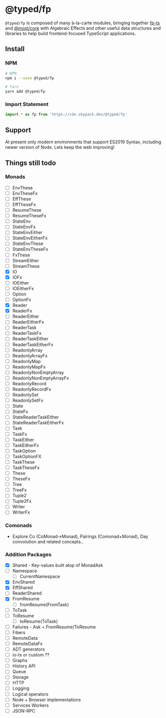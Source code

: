 # @typed/fp

`@typed/fp` is composed of many à-la-carte modules, bringing together [fp-ts](https://gcanti.github.io/fp-ts/) and [@most/core](https://mostcore.readthedocs.io/en/latest/)
with Algebraic Effects and other useful data structures and libraries to help build frontend-focused TypeScript applications.

## Install

### NPM

```sh
# NPM
npm i --save @typed/fp

# Yarn
yarn add @typed/fp
```

### Import Statement 

```js
import * as fp from 'https://cdn.skypack.dev/@typed/fp'
```

## Support

At present only modern environments that support ES2019 Syntax, including newer version of Node. Lets keep the web improving! 

## Things still todo

### Monads

- [ ] EnvThese
- [ ] EnvTheseFx
- [ ] EffThese
- [ ] EffTheseFx
- [ ] ResumeThese
- [ ] ResumeTheseFx
- [ ] StateEnv
- [ ] StateEnvFx
- [ ] StateEnvEither
- [ ] StateEnvEitherFx
- [ ] StateEnvThese
- [ ] StateEnvTheseFx
- [ ] FxThese
- [ ] StreamEither
- [ ] StreamThese
- [x] IO
- [x] IOFx
- [ ] IOEither
- [ ] IOEitherFx
- [ ] Option
- [ ] OptionFx
- [x] Reader
- [x] ReaderFx
- [ ] ReaderEither
- [ ] ReaderEitherFx
- [ ] ReaderTask
- [ ] ReaderTaskFx
- [ ] ReaderTaskEither
- [ ] ReaderTaskEitherFx
- [ ] ReadonlyArray
- [ ] ReadonlyArrayFx
- [ ] ReadonlyMap
- [ ] ReadonlyMapFx
- [ ] ReadonlyNonEmptyArray
- [ ] ReadonlyNonEmptyArrayFx
- [ ] ReadonlyRecord
- [ ] ReadonlyRecordFx
- [ ] ReadonlySet
- [ ] ReadonlySetFx
- [ ] State
- [ ] StateFx
- [ ] StateReaderTaskEither
- [ ] StateReaderTaskEitherFx
- [ ] Task
- [ ] TaskFx
- [ ] TaskEither
- [ ] TaskEitherFx
- [ ] TaskOption
- [ ] TaskOptionFX
- [ ] TaskThese
- [ ] TaskTheseFx
- [ ] These
- [ ] TheseFx
- [ ] Tree
- [ ] TreeFx
- [ ] Tuple2
- [ ] Tuple2Fx
- [ ] Writer
- [ ] WriterFx

### Comonads

- Explore Co (CoMonad->Monad), Pairings (Comonad+Monad), Day convolution and related concepts..
  
### Addition Packages

- [x] Shared - Key-values built atop of MonadAsk
- [ ] Namespace 
  - [ ] CurrentNamespace 
- [x] EnvShared
- [x] EffShared
- [ ] ReaderShared
- [x] FromResume
  - [ ] fromResume(FromTask)
- [ ] ToTask
- [ ] ToResume
  - [ ] toResume(ToTask)
- [ ] Failures - Ask + FromResume/ToResume
- [ ] Fibers
- [ ] RemoteData
- [ ] RemoteDataFx
- [ ] ADT generators
- [ ] io-ts or custom ??
- [ ] Graphs
- [ ] History API
- [ ] Queue
- [ ] Storage
- [ ] HTTP
- [ ] Logging
- [ ] Logical operators
- [ ] Node + Browser implementations
- [ ] Services Workers
- [ ] JSON-RPC
